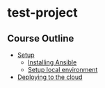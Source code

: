 # test-project

## Course Outline
* [Setup](slides/setup.md)
   - [Installing Ansible](slides/setup.md#installing-ansible)
   - [Setup local environment](slides/local-setup.md)
* [Deploying to the cloud](slides/deploying-to-cloud.md)


